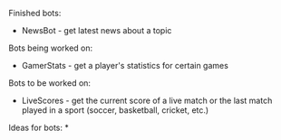 Finished bots:
* NewsBot - get latest news about a topic

Bots being worked on:
* GamerStats - get a player's statistics for certain games

Bots to be worked on:
* LiveScores - get the current score of a live match or the last match played in a sport (soccer, basketball, cricket, etc.)

Ideas for bots:
* 